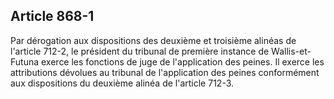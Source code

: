 Article 868-1
----
Par dérogation aux dispositions des deuxième et troisième alinéas de l'article
712-2, le président du tribunal de première instance de Wallis-et-Futuna exerce
les fonctions de juge de l'application des peines. Il exerce les attributions
dévolues au tribunal de l'application des peines conformément aux dispositions
du deuxième alinéa de l'article 712-3.
